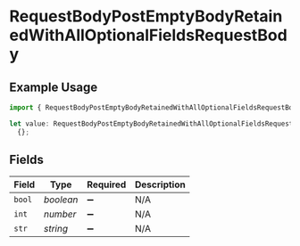 # RequestBodyPostEmptyBodyRetainedWithAllOptionalFieldsRequestBody

## Example Usage

```typescript
import { RequestBodyPostEmptyBodyRetainedWithAllOptionalFieldsRequestBody } from "openapi/sdk/models/operations";

let value: RequestBodyPostEmptyBodyRetainedWithAllOptionalFieldsRequestBody =
  {};
```

## Fields

| Field              | Type               | Required           | Description        |
| ------------------ | ------------------ | ------------------ | ------------------ |
| `bool`             | *boolean*          | :heavy_minus_sign: | N/A                |
| `int`              | *number*           | :heavy_minus_sign: | N/A                |
| `str`              | *string*           | :heavy_minus_sign: | N/A                |